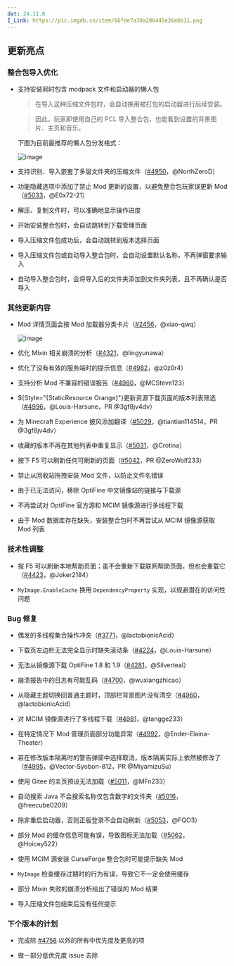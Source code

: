 ```yaml
---
dat: 24.11.8
I_Link: https://pic.imgdb.cn/item/66fde7a30a206445e36ebb11.png
---
```

## 更新亮点

### 整合包导入优化

* 支持安装同时包含 modpack 文件和启动器的懒人包  

  > 在导入这种压缩文件包时，会自动换用被打包的启动器进行后续安装。
  
  > 因此，玩家即使用自己的 PCL 导入整合包，也能看到设置的背景图片、主页和音乐。  

  下图为目前最推荐的懒人包分发格式：  

  ![image](https://i0.hdslb.com/bfs/article/91410d326cfb2be867802eabc3dc557511343203.png)

* 支持识别、导入嵌套了多层文件夹的压缩文件（[#4950](https://github.com/Hex-Dragon/PCL2/issues/4950)，@NorthZeroD）  

* 功能隐藏选项中添加了禁止 Mod 更新的设置，以避免整合包玩家误更新 Mod（[#5033](https://github.com/Hex-Dragon/PCL2/issues/5033)，@E0x72-21）  

* 解压、复制文件时，可以准确地显示操作进度  

* 开始安装整合包时，会自动跳转到下载管理页面  

* 导入压缩文件包成功后，会自动跳转到版本选择页面  

* 导入压缩文件包或自动导入整合包时，会自动设置默认名称，不再弹窗要求输入  

* 自动导入整合包时，会将导入后的文件夹添加到文件夹列表，且不再确认是否导入

### 其他更新内容

* Mod 详情页面会按 Mod 加载器分类卡片（[#2456](https://github.com/Hex-Dragon/PCL2/issues/2456)，@xiao-qwq）  

  ![image](https://i0.hdslb.com/bfs/article/323542de4e70251c3e78b280dab6a6f811343203.png)

* 优化 Mixin 相关崩溃的分析（[#4321](https://github.com/Hex-Dragon/PCL2/issues/4321)，@lingyunawa）  

* 优化了没有有效的服务端时的提示信息（[#4982](https://github.com/Hex-Dragon/PCL2/issues/4982)，@z0z0r4）  

* 支持分析 Mod 不兼容的错误报告（[#4980](https://github.com/Hex-Dragon/PCL2/issues/4980)，@MCSteve123）  

* ${Style="{StaticResource Orange}"}更新资源下载页面的版本列表筛选（[#4996](https://github.com/Hex-Dragon/PCL2/issues/4996)，@Louis-Harsune，PR @3gf8jv4dv）  

* 为 Minecraft Experience 披风添加翻译（[#5029](https://github.com/Hex-Dragon/PCL2/issues/5029)，@tiantian114514，PR @3gf8jv4dv）  

* 收藏的版本不再在其他列表中重复显示（[#5031](https://github.com/Hex-Dragon/PCL2/issues/5031)，@Crotina）  

* 按下 F5 可以刷新任何可刷新的页面（[#5042](https://github.com/Hex-Dragon/PCL2/issues/5042)，PR @ZeroWolf233）  

* 禁止从回收站拖拽安装 Mod 文件，以防止文件名错误  

* 由于已无法访问，移除 OptiFine 中文镜像站的链接与下载源  

* 不再尝试对 OptiFine 官方源和 MCIM 镜像源进行多线程下载  

* 由于 Mod 数据库存在缺失，安装整合包时不再尝试从 MCIM 镜像源获取 Mod 列表

### 技术性调整

* 按 F5 可以刷新本地帮助页面；虽不会重新下载联网帮助页面，但也会重载它（[#4423](https://github.com/Hex-Dragon/PCL2/issues/4423)，@Joker2184）  

* `MyImage.EnableCache` 换用 `DependencyProperty` 实现，以规避潜在的访问性问题

### Bug 修复

* 偶发的多线程集合操作冲突（[#3771](https://github.com/Hex-Dragon/PCL2/issues/3771)，@lactobionicAcid）  

* 下载页左边栏无法完全显示时缺失滚动条（[#4224](https://github.com/Hex-Dragon/PCL2/issues/4224)，@Louis-Harsune）  

* 无法从镜像源下载 OptiFine 1.8 和 1.9（[#4281](https://github.com/Hex-Dragon/PCL2/issues/4281)，@Silverteal）  

* 崩溃报告中的日志有可能乱码（[#4700](https://github.com/Hex-Dragon/PCL2/issues/4700)，@wuxiangzhicao）  

* 从隐藏主题切换回普通主题时，顶部栏背景图片没有清空（[#4960](https://github.com/Hex-Dragon/PCL2/issues/4960)，@lactobionicAcid）  

* 对 MCIM 镜像源进行了多线程下载（[#4981](https://github.com/Hex-Dragon/PCL2/issues/4981)，@tangge233）  

* 在特定情况下 Mod 管理页面部分功能异常（[#4992](https://github.com/Hex-Dragon/PCL2/issues/4992)，@Ender-Elaina-Theater）  

* 若在修改版本隔离时的警告弹窗中选择取消，版本隔离实际上依然被修改了（[#4995](https://github.com/Hex-Dragon/PCL2/issues/4995)，@Vector-Syobon-812，PR @MiyamizuSu）  

* 使用 Gitee 的主页预设无法加载（[#5011](https://github.com/Hex-Dragon/PCL2/issues/5011)，@MFn233）  

* 自动搜索 Java 不会搜索名称仅包含数字的文件夹（[#5016](https://github.com/Hex-Dragon/PCL2/issues/5016)，@freecube0209）  

* 除非重启启动器，否则正版登录不会自动刷新（[#5053](https://github.com/Hex-Dragon/PCL2/issues/5053)，@FQO3）  

* 部分 Mod 的缓存信息可能有误，导致图标无法加载（[#5062](https://github.com/Hex-Dragon/PCL2/issues/5062)，@Hoicey522）  

* 使用 MCIM 源安装 CurseForge 整合包时可能提示缺失 Mod  

* `MyImage` 检查缓存过期时的行为有误，导致它不一定会使用缓存  

* 部分 Mixin 失败的崩溃分析给出了错误的 Mod 结果  

* 导入压缩文件包结束后没有任何提示

### 下个版本的计划

* 完成除 [#4758](https://github.com/Hex-Dragon/PCL2/issues/4758) 以外的所有中优先度及更高的项  

* 做一部分低优先度 issue 去除
